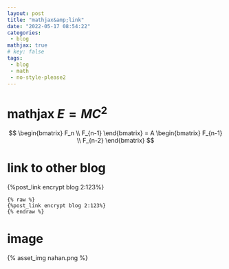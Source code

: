 ```yaml
---
layout: post
title: "mathjax&amp;link"
date: "2022-05-17 08:54:22"
categories: 
 - blog 
mathjax: true 
# key: false 
tags:
 - blog
 - math
 - no-style-please2
---
```


# mathjax $E=MC^2$

$$
\begin{bmatrix}
  F_n \\ 
  F_{n-1}
\end{bmatrix}
= A \begin{bmatrix}
  F_{n-1} \\ 
  F_{n-2}
\end{bmatrix}
$$

# link to other blog
{%post_link encrypt blog 2:123%}
```
{% raw %}
{%post_link encrypt blog 2:123%}
{% endraw %}
```
# image


{% asset_img nahan.png %}
